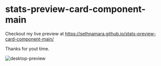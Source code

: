 # stats-preview-card-component-main

Checkout my live preview at https://sethnamara.github.io/stats-preview-card-component-main/

Thanks for yout time.

![desktop-preview](https://github.com/SethNamara/stats-preview-card-component-main/assets/106119806/863c432d-e9d0-4609-b7f8-4064bf6fc123)
